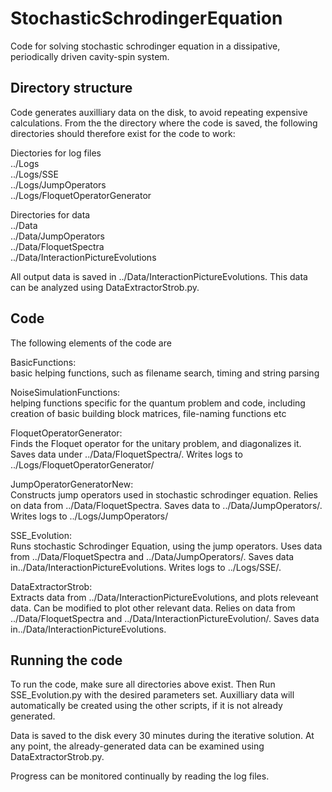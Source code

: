 # StochasticSchrodingerEquation
Code for solving stochastic schrodinger equation in a dissipative, periodically driven cavity-spin system.


## Directory structure
Code generates auxilliary data on the disk, to avoid repeating expensive calculations. From the the directory where the code is saved, the following directories should therefore exist for the code to work:

Diectories for log files  
../Logs  
../Logs/SSE  
../Logs/JumpOperators  
../Logs/FloquetOperatorGenerator  
  
Directories for data  
../Data  
../Data/JumpOperators  
../Data/FloquetSpectra  
../Data/InteractionPictureEvolutions  
  
All output data is saved in ../Data/InteractionPictureEvolutions. This data can be analyzed using DataExtractorStrob.py.

## Code
The following elements of the code are  
  
BasicFunctions:  
basic helping functions, such as filename search, timing and string parsing  
  
NoiseSimulationFunctions:   
helping functions specific for the quantum problem and code, including creation of basic building block matrices, file-naming functions etc  

FloquetOperatorGenerator:  
Finds the Floquet operator for the unitary problem, and diagonalizes it. Saves data under ../Data/FloquetSpectra/. Writes logs to ../Logs/FloquetOperatorGenerator/  
  
JumpOperatorGeneratorNew:  
Constructs jump operators used in stochastic schrodinger equation. Relies on data from ../Data/FloquetSpectra. Saves data to ../Data/JumpOperators/. Writes logs to ../Logs/JumpOperators/  
  
SSE_Evolution:  
Runs stochastic Schrodinger Equation, using the jump operators. Uses data from ../Data/FloquetSpectra and ../Data/JumpOperators/.  Saves data in../Data/InteractionPictureEvolutions.  Writes logs to ../Logs/SSE/.  
  
DataExtractorStrob:  
Extracts data from ../Data/InteractionPictureEvolutions, and plots releveant data. Can be modified to plot other relevant data. Relies on data from ../Data/FloquetSpectra and ../Data/InteractionPictureEvolution/.  Saves data in../Data/InteractionPictureEvolutions.

## Running the code  
To run the code, make sure all directories above exist. Then Run SSE_Evolution.py with the desired parameters set. Auxilliary data will automatically be created using the other scripts, if it is not already generated. 

Data is saved to the disk every 30 minutes during the iterative solution. At any point, the already-generated data can be examined using DataExtractorStrob.py. 

Progress can be monitored continually by reading the log files. 

